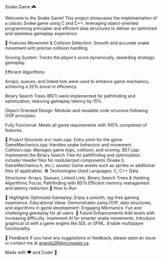 Snake Game 🎮

Welcome to the Snake Game! This project showcases the implementation of a classic Snake game using C and C++, leveraging object-oriented programming principles and efficient data structures to deliver an optimized and seamless gameplay experience.

🚀 Features
Movement & Collision Detection: Smooth and accurate snake movement with precise collision handling.

Scoring System: Tracks the player’s score dynamically, rewarding strategic gameplay.

Efficient Algorithms:

Arrays, queues, and linked lists were used to enhance game mechanics, achieving a 20% boost in efficiency.

Binary Search Trees (BST) were implemented for pathfinding and optimization, reducing gameplay latency by 15%.

Object-Oriented Design: Modular and reusable code structure following OOP principles.

Fully Functional: Meets all game requirements with 100% completion of features.

📂 Project Structure
src/
main.cpp: Entry point for the game.
GameMechanics.cpp: Handles snake behaviour and movement.
Collision.cpp: Manages game logic, collision, and scoring.
BST.cpp: Implements the Binary Search Tree for pathfinding and optimization.
include/
Header files for modularized components (Snake.h, GameMechanics.h, etc.).
assets/
Game assets such as sprites or additional files (if applicable).
🛠️ Technologies Used
Languages: C, C++
Data Structures: Arrays, Queues, Linked Lists, Binary Search Trees & Hashing
Algorithmic Focus:
Pathfinding with BSTs
Efficient memory management and latency reduction
🔧 How to Run

🌟 Highlights
Optimized Gameplay: Enjoy a smooth, lag-free gaming experience.
Educational Value: Demonstrates using OOP, data structures, and algorithms in game development.
Engaging Mechanics: Fun and challenging gameplay for all users.
📌 Future Enhancements
Add levels with increasing difficulty.
Implement AI for smarter snake movements.
Introduce graphical UI with a game engine like SDL or SFML.
Enable multiplayer functionality.

💬 Feedback
If you have any suggestions or feedback, please open an issue or contact me at anands29@mcmaster.ca.

Made with ❤️ and Code! 🐍
